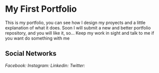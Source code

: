 # My First Portfolio
This is my portfolio, you can see how I design my proyects and a little explanation of what it does.
Soon I will submit a new and better portfolio repository, and you will like it, so... Keep my work in sight and talk to me if you want do something with me

## Social Networks

*Facebook:*
*Instagram:*
*Linkedin:*
*Twitter:*

